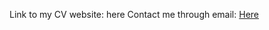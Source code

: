 Link to my CV website: here
Contact me through email: [Here](mailto:angel.ordonez.nj@gmail.com?subject=[GitHub])
